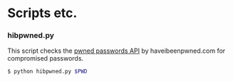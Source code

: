 # Scripts etc.

### hibpwned.py
This script checks the [pwned passwords API](https://haveibeenpwned.com/API/v2) by haveibeenpwned.com for compromised passwords.
 ``` bash
$ python hibpwned.py $PWD
 ```
